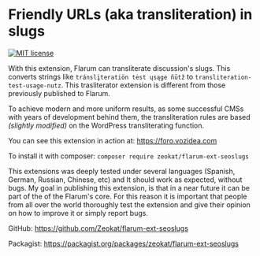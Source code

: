 # Friendly URLs (aka transliteration) in slugs

[![MIT license](https://img.shields.io/github/license/Zeokat/flarum-ext-seoslugs.svg)](https://github.com/Zeokat/flarum-ext-seoslugs/blob/master/LICENSE) 

With this extension, Flarum can transliterate discussion's slugs. This converts strings like `tránslįteratiön tėst ųsąge ñūtž` to `transliteration-test-usage-nutz`. This trasliterator extension is different from those previously published to Flarum.

To achieve modern and more uniform results, as some successful CMSs with years of development behind them, the transliteration rules are based _(slightly modified)_ on the WordPress transliterating function.

You can see this extension in action at: https://foro.vozidea.com

To install it with composer: `composer require zeokat/flarum-ext-seoslugs`

This extensions was deeply tested under several languages (Spanish, German, Russian, Chinese, etc) and It should work as expected, without bugs. My goal in publishing this extension, is that in a near future it can be part of the of the Flarum's core. For this reason it is important that people from all over the world thoroughly test the extension and give their opinion on how to improve it or simply report bugs.

GitHub: https://github.com/Zeokat/flarum-ext-seoslugs

Packagist: https://packagist.org/packages/zeokat/flarum-ext-seoslugs
